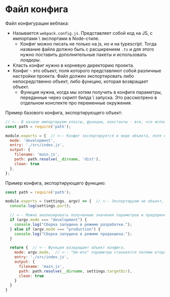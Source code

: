 # Файл конфига

Файл конфигурации вебпака:

* Называется `webpack.config.js`. Представляет собой код на JS, с импортами \ экспортами в Node-стиле.
  * Конфиг можно писать не только на js, но и на typescript. Тогда название файла должно быть с расширением `.ts` и для этого нужно поставить дополнительные пакеты и использовать *лоадеры*.
* Класть конфиг нужно в корневую директорию проекта.
* Конфиг - это объект, поля которого представляют собой различные настройки проекта. Файл должен экспортировать либо непосредственно объект, либо функцию, которая возвращает объект.
  * Функция нужна, когда мы хотим получить в конфиге параметры, переданные через скрипт билда \ запуска. Это рассмотрено в отдельном конспекте про переменные окружения.

Пример базового конфига, экспортирующего объект:

```javascript
// <-- В начале импортируем классы, функции, константы - все, что используется далее в коде
const path = require('path');

module.exports = {  // <-- Конфиг экспортируется в виде объекта, поля которого - настройки вебпака
  mode: 'development',
  entry: './src/index.js',
  output: {
    filename: 'main.js',
    path: path.resolve(__dirname, 'dist'),
    clean: true
  },
};
```

Пример конфига, экспортирующего функцию:

```javascript
const path = require('path');

module.exports = (settings, argv) => {  // <-- Экспортируем не объект, а функцию с двумя параметрами.
  console.log(settings.port);

  // <-- Можно анализировать полученные значения параметров и предпринимать разные дополнительные действия.
  if (argv.mode === "development") {
    console.log("Сборка запущена в режиме разработки.");
  } else if (argv.mode === "production") {
    console.log("Сборка запущена в режиме продакшена.");
  }

  return {  // <-- Функция возвращает объект конфига.
    mode: argv.mode,  // <-- "Не-env" параметры становятся полями второго параметра функции.
    entry: './src/index.js',
    output: {
      filename: 'main.js',
      path: path.resolve(__dirname, settings.targetDir),
      clean: true
    }
  }
}
```

